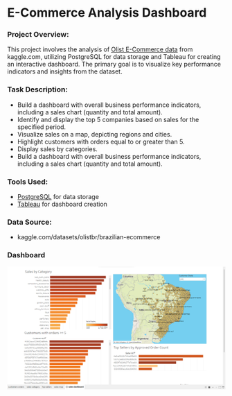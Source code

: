 # E-Commerce Analysis Dashboard
### Project Overview:
This project involves the analysis of [Olist E-Commerce data](https://www.kaggle.com/datasets/olistbr/brazilian-ecommerce) from kaggle.com, utilizing PostgreSQL for data storage and Tableau for creating an interactive dashboard. The primary goal is to visualize key performance indicators and insights from the dataset.

### Task Description:
- Build a dashboard with overall business performance indicators, including a sales chart (quantity and total amount).
- Identify and display the top 5 companies based on sales for the specified period.
- Visualize sales on a map, depicting regions and cities.
- Highlight customers with orders equal to or greater than 5.
- Display sales by categories.
- Build a dashboard with overall business performance indicators, including a sales chart (quantity and total amount).

### Tools Used:
- [PostgreSQL](https://www.postgresql.org/docs/) for data storage
- [Tableau](https://public.tableau.com/app/discover) for dashboard creation

### Data Source: 
- kaggle.com/datasets/olistbr/brazilian-ecommerce<br>

### Dashboard
![alt text](output/image.png)